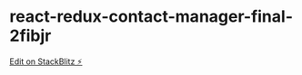 # react-redux-contact-manager-final-2fibjr

[Edit on StackBlitz ⚡️](https://stackblitz.com/edit/react-redux-contact-manager-final-2fibjr)